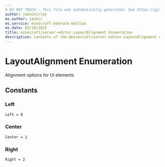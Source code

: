 ```yaml
---
# DO NOT TOUCH — This file was automatically generated. See https://github.com/mojang/minecraftapidocsgenerator to modify descriptions, examples, etc.
author: jakeshirley
ms.author: jashir
ms.service: minecraft-bedrock-edition
ms.date: 02/10/2025
title: minecraft/server-editor.LayoutAlignment Enumeration
description: Contents of the @minecraft/server-editor.LayoutAlignment enumeration.
---
```

# LayoutAlignment Enumeration

Alignment options for UI elements

## Constants
### **Left**
`Left = 0`
### **Center**
`Center = 1`
### **Right**
`Right = 2`
